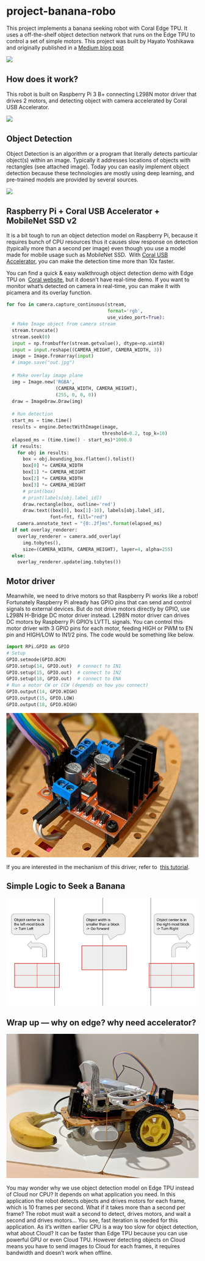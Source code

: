 # project-banana-robo

This project implements a banana seeking robot with Coral Edge TPU. 
It uses a off-the-shelf object detection network that runs on the Edge TPU 
to control a set of simple motors. 
This project was built by Hayato Yoshikawa and originally published in a
[Medium blog post](https://medium.com/@hayatoy/making-a-banana-seeker-robot-with-coral-edge-tpu-169c993fc370)


![](media/demo.gif)

## How does it work?

This robot is built on Raspberry Pi 3 B+ connecting L298N motor driver that drives 2 motors, and detecting object with camera accelerated by Coral USB Accelerator.

![](media/layout.gif)

## Object Detection

Object Detection is an algorithm or a program that literally detects particular
object(s) within an image. Typically it addresses locations of objects with
rectangles (see attached image).
Today you can easily implement object detection because these technologies are
mostly using deep learning, and pre-trained models are provided by several sources.

![](media/objectdetection.gif)

## Raspberry Pi + Coral USB Accelerator + MobileNet SSD v2

It is a bit tough to run an object detection model on Raspberry Pi, because it
requires bunch of CPU resources thus it causes slow response on detection
(typically more than a second per image) even though you use a model made for
mobile usage such as MobileNet SSD. 
With [Coral USB Accelerator](https://coral.withgoogle.com/products/accelerator),
you can make the detection time more than 10x faster.

You can find a quick & easy walkthrough object detection demo with Edge TPU on 
[Coral website](https://coral.withgoogle.com/docs/edgetpu/api-intro/), but it
doesn’t have real-time demo. If you want to monitor what’s detected on camera
in real-time, you can make it with picamera and its overlay function.

```python
for foo in camera.capture_continuous(stream,
                                     format='rgb',
                                     use_video_port=True):
  # Make Image object from camera stream
  stream.truncate()
  stream.seek(0)
  input = np.frombuffer(stream.getvalue(), dtype=np.uint8)
  input = input.reshape((CAMERA_HEIGHT, CAMERA_WIDTH, 3))
  image = Image.fromarray(input)
  # image.save("out.jpg")

  # Make overlay image plane
  img = Image.new('RGBA',
                  (CAMERA_WIDTH, CAMERA_HEIGHT),
                  (255, 0, 0, 0))
  draw = ImageDraw.Draw(img)

  # Run detection
  start_ms = time.time()
  results = engine.DetectWithImage(image,
                                   threshold=0.2, top_k=10)
  elapsed_ms = (time.time() - start_ms)*1000.0
  if results:
    for obj in results:
      box = obj.bounding_box.flatten().tolist()
      box[0] *= CAMERA_WIDTH
      box[1] *= CAMERA_HEIGHT
      box[2] *= CAMERA_WIDTH
      box[3] *= CAMERA_HEIGHT
      # print(box)
      # print(labels[obj.label_id])
      draw.rectangle(box, outline='red')
      draw.text((box[0], box[1]-10), labels[obj.label_id],
                font=fnt, fill="red")
    camera.annotate_text = "{0:.2f}ms".format(elapsed_ms)
  if not overlay_renderer:
    overlay_renderer = camera.add_overlay(
      img.tobytes(),
      size=(CAMERA_WIDTH, CAMERA_HEIGHT), layer=4, alpha=255)
  else:
    overlay_renderer.update(img.tobytes())
```

## Motor driver

Meanwhile, we need to drive motors so that Raspberry Pi works like a robot!
Fortunately Raspberry Pi already has GPIO pins that can send and control
signals to external devices. But do not drive motors directly by GPIO, use
L298N H-Bridge DC motor driver instead. L298N motor driver can drives DC
motors by Raspberry Pi GPIO’s LVTTL signals.
You can control this motor driver with 3 GPIO pins for each motor, feeding
HIGH or PWM to EN pin and HIGH/LOW to IN1/2 pins. The code would be something
like below.

```python
import RPi.GPIO as GPIO
# Setup
GPIO.setmode(GPIO.BCM)
GPIO.setup(14, GPIO.out)  # connect to IN1
GPIO.setup(15, GPIO.out)  # connect to IN2
GPIO.setup(18, GPIO.out)  # connect to ENA
# Run a motor CW or CCW (depends on how you connect)
GPIO.output(14, GPIO.HIGH)
GPIO.output(15, GPIO.LOW)
GPIO.output(18, GPIO.HIGH)
```

![](media/motordriver.jpeg)

If you are interested in the mechanism of this driver, refer to 
[this tutorial](https://howtomechatronics.com/tutorials/arduino/arduino-dc-motor-control-tutorial-l298n-pwm-h-bridge/).

## Simple Logic to Seek a Banana

![](media/objectapproach.png)

## Wrap up — why on edge? why need accelerator?

![](media/bananaseeker.jpeg)

You may wonder why we use object detection model on Edge TPU instead of Cloud
nor CPU? It depends on what application you need. In this application the robot
detects objects and drives motors for each frame, which is 10 frames per second.
What if it takes more than a second per frame? The robot must wait a second to
detect, drives motors, and wait a second and drives motors… You see, fast
iteration is needed for this application. As it’s written earlier CPU is a way
too slow for object detection, what about Cloud? It can be faster than Edge TPU
because you can use powerful GPU or even Cloud TPU. However detecting objects
on Cloud means you have to send images to Cloud for each frames, it requires
bandwidth and doesn’t work when offline.

